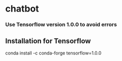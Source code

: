 # chatbot
### Use Tensorflow version 1.0.0 to avoid errors
## Installation for Tensorflow 
conda install -c conda-forge tensorflow=1.0.0
